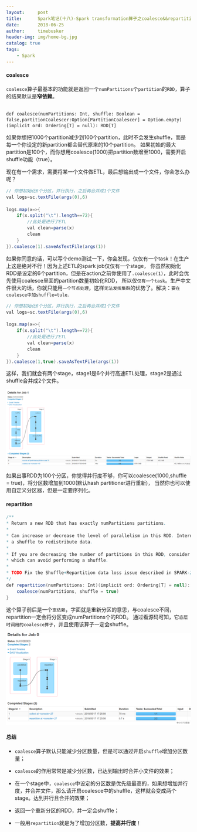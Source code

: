```yaml
---
layout:     post
title:      Spark笔记(十八)-Spark transformation算子之coalesce&&repartition
date:       2018-06-25
author:     timebusker
header-img: img/home-bg.jpg
catalog: true
tags:
    - Spark
---
```


#### coalesce

`coalesce`算子最基本的功能就是返回一个`numPartitions`个`partition`的`RDD`，算子的结果默认是**窄依赖**。

```

def coalesce(numPartitions: Int, shuffle: Boolean = false,partitionCoalescer:Option[PartitionCoalescer] = Option.empty)(implicit ord: Ordering[T] = null): RDD[T] 

```

如果你想把1000个partition减少到100个partition，此时不会发生shuffle，而是每一个你设定的新partition都会替代原来的10个partition。
如果初始的最大partition是100个，而你想用coalesce(1000)把partition数增至1000，需要开启shuffle功能（true）。

现在有一个需求，需要将某一个文件做ETL，最后想输出成一个文件，你会怎么办呢？

```java
// 你想初始化6个分区，并行执行，之后再合并成1个文件
val logs=sc.textFile(args(0),6)

logs.map(x=>{
	if(x.split("\t").length==72){
		//此处是进行了ETL
		val clean=parse(x)  
		clean
	}
}).coalesce(1).saveAsTextFile(args(1))
```

如果你同意的话，可以写个demo测试一下，你会发现，仅仅有一个task！在生产上这是绝对不行！因为上述ETL的spark job仅仅有一个stage，
你虽然初始化RDD是设定的6个partition，但是在action之前你使用了`.coalesce(1)`，此时会优先使用coalesce里面的partition数量初始化RDD，
所以仅`仅有一个task`。生产中文件很大的话，你就只能用`一个节点处理`，这样`无法发挥集群`的优势了。解决：`要在coalesce中加shuffle=tule`.

```java
// 你想初始化6个分区，并行执行，之后再合并成1个文件
val logs=sc.textFile(args(0),6)

logs.map(x=>{
	if(x.split("\t").length==72){
		//此处是进行了ETL
		val clean=parse(x)  
		clean
	}
}).coalesce(1,true).saveAsTextFile(args(1))
```

这样，我们就会有两个stage，stage1是6个并行高速ETL处理，stage2是通过shuffle合并成2个文件。

![Spark](img/older/spark/18/1.png)

如果出事RDD为100个分区，你觉得并行度不够，你可以coalesce(1000,shuffle = true)，将分区数增加到1000(默认hash partitioner进行重新)，
当然你也可以使用自定义分区器，但是一定要序列化。

#### repartition

```java
/**
* Return a new RDD that has exactly numPartitions partitions.
*
* Can increase or decrease the level of parallelism in this RDD. Internally, this uses
* a shuffle to redistribute data.
*
* If you are decreasing the number of partitions in this RDD, consider using `coalesce`,
* which can avoid performing a shuffle.
*
* TODO Fix the Shuffle+Repartition data loss issue described in SPARK-23207.
*/
def repartition(numPartitions: Int)(implicit ord: Ordering[T] = null): RDD[T] = withScope {
	coalesce(numPartitions, shuffle = true)
}
```

这个算子前后是一个`宽依赖`，字面就是重新分区的意思，与coalesce不同，repartition一定会将分区变成numPartitions个的RDD。
通过看源码可知，它`底层时调用的coalesce算子`，并且使用该算子一定会shuffle。

![Spark](img/older/spark/18/2.png)

#### 总结

- `coalesce`算子默认只能减少分区数量，但是可以通过开启`shuffle`增加分区数量；

- `coalesce`的作用常常是减少分区数，已达到输出时合并小文件的效果；

- 在一个stage中，`coalesce`中设定的分区数是优先级最高的，如果想增加并行度，并合并文件，那么请开启coalesce中的shuffle，这样就会变成两个stage。达到并行且合并的效果；

- 返回一个重新分区的RDD，并一定会shuffle；

- 一般用`repartition`就是为了增加分区数，**提高并行度**！
